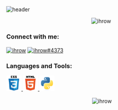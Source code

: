 <img src="https://github.com/iwblt/iwblt/blob/main/assets/github.gif" alt="header">
<p align="center"> <img src="https://komarev.com/ghpvc/?username=ihrow&label=homies&color=ffff00&style=flat" alt="ihrow" /> </p>

<h3 align="left">Connect with me:</h3>
<p align="left">
<a href="https://fb.com/ihrow" target="blank"><img align="center" src="https://raw.githubusercontent.com/rahuldkjain/github-profile-readme-generator/master/src/images/icons/Social/facebook.svg" alt="ihrow" height="30" width="40" /></a>
<a href="https://discord.gg/ihrow#4373" target="blank"><img align="center" src="https://raw.githubusercontent.com/rahuldkjain/github-profile-readme-generator/master/src/images/icons/Social/discord.svg" alt="ihrow#4373" height="30" width="40" /></a>
</p>

<h3 align="left">Languages and Tools:</h3>
<p align="left"> <a href="https://www.w3schools.com/css/" target="_blank"> <img src="https://raw.githubusercontent.com/devicons/devicon/master/icons/css3/css3-original-wordmark.svg" alt="css3" width="40" height="40"/> </a> <a href="https://www.w3.org/html/" target="_blank"> <img src="https://raw.githubusercontent.com/devicons/devicon/master/icons/html5/html5-original-wordmark.svg" alt="html5" width="40" height="40"/> </a> <a href="https://www.python.org" target="_blank"> <img src="https://raw.githubusercontent.com/devicons/devicon/master/icons/python/python-original.svg" alt="python" width="40" height="40"/> </a> </p>

<p align="center">&nbsp;<img align="center" src="https://github-readme-stats.vercel.app/api?username=ihrow&show_icons=true&theme=dark&title_color=ffffff&text_color=ffffff&hide_border=true&locale=en" alt="ihrow" /></p>
